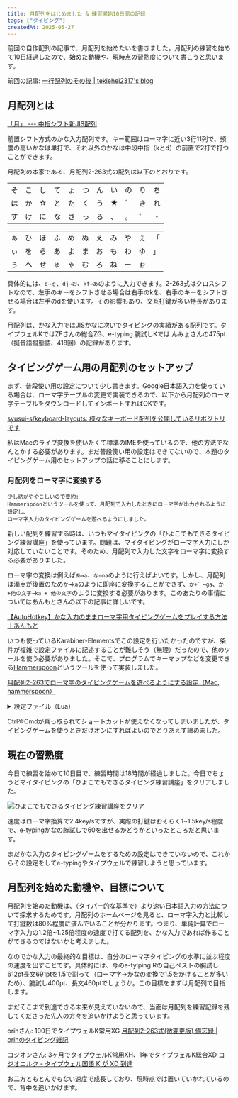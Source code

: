```yaml
---
title: 月配列をはじめました & 練習開始10日間の記録
tags: ["タイピング"]
createdAt: 2025-05-27
---
```


前回の自作配列の記事で、月配列を始めたいを書きました。月配列の練習を始めて10日経過したので、始めた動機や、現時点の習熟度について書こうと思います。

前回の記事: [一行配列のその後 | tekiehei2317's blog](https://blog.tekihei2317.com/articles/c2217e305b148a)


## 月配列とは

[「月」 --- 中指シフト新JIS配列](https://jisx6004.client.jp/tsuki.html)

前置シフト方式のかな入力配列です。キー範囲はローマ字に近い3行11列で、頻度の高いかなは単打で、それ以外のかなは中段中指（kとd）の前置で2打で打つことができます。

月配列の本家である、月配列2-263式の配列は以下のとおりです。

|     |     |     |     |     |     |     |     |     |     |     |
| --- | --- | --- | --- | --- | --- | --- | --- | --- | --- | --- |
| そ  | こ  | し  | て  | ょ  | つ  | ん  | い  | の  | り  | ち  |
| は  | か  | ☆  | と  | た  | く  | う  | ★  | ゛  | き  | れ  |
| す  | け  | に  | な  | さ  | っ  | る  | 、  | 。  | ゜  | ・  |

|     |     |     |     |     |     |     |     |     |     |     |
| --- | --- | --- | --- | --- | --- | --- | --- | --- | --- | --- |
| ぁ  | ひ  | ほ  | ふ  | め  | ぬ  | え  | み  | や  | ぇ  | 「  |
| ぃ  | を  | ら  | あ  | よ  | ま  | お  | も  | わ  | ゆ  | 」  |
| ぅ  | へ  | せ  | ゅ  | ゃ  | む  | ろ  | ね  | ー  | ぉ  |     |

具体的には、`q→そ`、`dj→お`、`kf→あ`のように入力できます。2-263式はクロスシフトなので、左手のキーをシフトさせる場合は右手のkを、右手のキーをシフトさせる場合は左手のdを使います。その影響もあり、交互打鍵が多い特長があります。

月配列は、かな入力ではJISかなに次いでタイピングの実績がある配列です。タイプウェルKではZFさんの総合ZG、e-typing 腕試しKでは んみょさんの475pt（擬音語擬態語、418回）の記録があります。

## タイピングゲーム用の月配列のセットアップ

まず、普段使い用の設定について少し書きます。Google日本語入力を使っている場合は、ローマ字テーブルの変更で実装できるので、以下から月配列のローマ字テーブルをダウンロードしてインポートすればOKです。

[syusui-s/keyboard-layouts: 様々なキーボード配列を公開しているリポジトリです](https://github.com/syusui-s/keyboard-layouts?tab=readme-ov-file)

私はMacのライブ変換を使いたくて標準のIMEを使っているので、他の方法でなんとかする必要があります。まだ普段使い用の設定はできてないので、本題のタイピングゲーム用のセットアップの話に移ることにします。

### 月配列をローマ字に変換する

```
少し話がややこしいので要約:
Hammerspoonというツールを使って、月配列で入力したときにローマ字が出力されるように設定し、
ローマ字入力のタイピングゲームを遊べるようにしました。
```

新しい配列を練習する時は、いつもマイタイピングの「ひよこでもできるタイピング練習講座」を使っています。問題は、マイタイピングがローマ字入力にしか対応していないことです。そのため、月配列で入力した文字をローマ字に変換する必要がありました。

ローマ字の変換は例えば`あ→a`、`な→na`のように行えばよいです。しかし、月配列は濁点が後置のため`か→ka`のように即座に変換することができず、`か+゛→ga`、`か+他の文字→ka + 他の文字`のように変換する必要があります。このあたりの事情についてはあんもとさんの以下の記事に詳しいです。

[【AutoHotkey】かな入力のままローマ字用タイピングゲームをプレイする方法｜あんもと](https://note.com/kameo53/n/ne4a6db88489a)

いつも使っているKarabiner-Elementsでこの設定を行いたかったのですが、条件が複雑で設定ファイルに記述することが難しそう（無理）だったので、他のツールを使う必要がありました。そこで、プログラムでキーマップなどを変更できる[Hammerspoon](https://www.hammerspoon.org/)というツールを使って実装しました。

[月配列2-263でローマ字のタイピングゲームを遊べるようにする設定（Mac, hammerspoon）](https://gist.github.com/tekihei2317/cc4dc6967e52bb9cf4919e5747e6b356)

<details>
<summary>
設定ファイル（Lua）
</summary>

```lua
local keymap = {
  q = { default = "so", shift = "la", side = "left" },
  w = { default = "ko", shift = "hi", side = "left" },
  e = { default = "si", shift = "ho", side = "left" },
  r = { default = "te", shift = "hu", side = "left" },
  t = { default = "lyo", shift = "me", side = "left" },

  a = { default = "ha", shift = "li", side = "left" },
  s = { default = "ka", shift = "wo", side = "left" },
  d = { default = "", shift = "ra", side = "left" },
  f = { default = "to", shift = "a", side = "left" },
  g = { default = "ta", shift = "yo", side = "left" },

  z = { default = "su", shift = "lu", side = "left" },
  x = { default = "ke", shift = "he", side = "left" },
  c = { default = "ni", shift = "se", side = "left" },
  v = { default = "na", shift = "lyu", side = "left" },
  b = { default = "sa", shift = "lya", side = "left" },

  y = { default = "tu", shift = "nu", side = "right" },
  u = { default = "nn", shift = "e", side = "right" },
  i = { default = "i", shift = "mi", side = "right" },
  o = { default = "no", shift = "ya", side = "right" },
  p = { default = "ri", shift = "le", side = "right" },
  ['['] = { default = "ti", shift = "[", side = "right" },

  h = { default = "ku", shift = "ma", side = "right" },
  j = { default = "u", shift = "o", side = "right" },
  k = { default = "", shift = "mo", side = "right" },
  l = { default = "_dakuten", shift = "wa", side = "right" },
  [';'] = { default = "ki", shift = "yu", side = "right" },
  ['\''] = { default = "re", shift = "]", side = "right" },

  n = { default = "ltu", shift = "mu", side = "right" },
  m = { default = "ru", shift = "ro", side = "right" },
  [','] = { default = ",", shift = "ne", side = "right" },
  ['.'] = { default = ".", shift = "-", side = "right" },
  ['/'] = { default = "_handakuten", shift = "lo", side = "right" }
}

local voicableKanaMap = {
  ka = { type = "voicedOnly", voiced = "ga" },
  ki = { type = "voicedOnly", voiced = "gi" },
  ku = { type = "voicedOnly", voiced = "gu" },
  ke = { type = "voicedOnly", voiced = "ge" },
  ko = { type = "voicedOnly", voiced = "go" },
  sa = { type = "voicedOnly", voiced = "za" },
  si = { type = "voicedOnly", voiced = "zi" },
  su = { type = "voicedOnly", voiced = "zu" },
  se = { type = "voicedOnly", voiced = "ze" },
  so = { type = "voicedOnly", voiced = "zo" },
  ta = { type = "voicedOnly", voiced = "da" },
  ti = { type = "voicedOnly", voiced = "di" },
  tu = { type = "voicedOnly", voiced = "du" },
  te = { type = "voicedOnly", voiced = "de" },
  to = { type = "voicedOnly", voiced = "do" },
  ha = { type = "voicedAndSemi", voiced = "ba", semiVoiced = "pa" },
  hi = { type = "voicedAndSemi", voiced = "bi", semiVoiced = "pi" },
  hu = { type = "voicedAndSemi", voiced = "bu", semiVoiced = "pu" },
  he = { type = "voicedAndSemi", voiced = "be", semiVoiced = "pe" },
  ho = { type = "voicedAndSemi", voiced = "bo", semiVoiced = "po" }
}

local function convertToOutput(key, shiftState)
  local entry = keymap[key]
  assert(entry, "未定義のキーです: " .. key)

  if shiftState == "none" then
    return entry.default
  elseif shiftState ~= entry.side then
    return entry.shift
  else
    return entry.default
  end
end

local function processKeyInput(key, shiftState, buffer)
  local kana = convertToOutput(key, shiftState)

  if buffer == "" then
    if voicableKanaMap[kana] then
      return { outputs = {}, buffer = kana }
    elseif kana:sub(1, 1) == "_" then
      return { outputs = {}, buffer = "" }
    else
      return { outputs = { kana }, buffer = "" }
    end
  end

  if kana == "_dakuten" or kana == "_handakuten" then
    local entry = voicableKanaMap[buffer]
    assert(entry, "濁音化できないキーがバッファに入っています: " .. buffer)

    if kana == "_dakuten" then
      return { outputs = { entry.voiced }, buffer = "" }
    elseif entry.type == "voicedAndSemi" then
      return { outputs = { entry.semiVoiced }, buffer = "" }
    else
      return { outputs = {}, buffer = buffer }
    end
  end

  if voicableKanaMap[kana] then
    return { outputs = { buffer }, buffer = kana }
  else
    return { outputs = { buffer, kana }, buffer = "" }
  end
  return { outputs = { kana }, buffer = "" }
end

-- 無限ループ防止用
local suppressCount = 0
local shiftState = "none"
local buffer = ""

local handler = hs.eventtap.new({hs.eventtap.event.types.keyDown}, function(event)
  if suppressCount > 0 then
    suppressCount = suppressCount - 1
    return false
  end

  local key = hs.keycodes.map[event:getKeyCode()]

  if keymap[key] then
    -- 範囲外のキーはそのまま通す
    return false
  end

  if shiftState == "none" and (key == "d" or key == "k") then
    if key == "d" then
      shiftState = "left"
    else
      shiftState = "right"
    end
    print("shift: " .. shiftState)

    -- シフトを押したときに、バッファを出力する
    if buffer ~= "" then
      print("output buffer when shift pressed: " .. buffer)
      suppressCount = suppressCount + #buffer
      hs.eventtap.keyStrokes(buffer)
      buffer = ""
    end
    return true
  end

  local result = processKeyInput(key, shiftState, buffer)
  buffer = result.buffer
  shiftState = "none"

  print("buffer: " .. buffer)

  for _, output in ipairs(result.outputs) do
    print("output: " .. output)
    suppressCount = suppressCount + #output
    hs.eventtap.keyStrokes(output)
  end

  return true
end)

-- Ctrlでバッファを出力する（行末用）
local ctrlHandler = hs.eventtap.new({hs.eventtap.event.types.flagsChanged}, function(event)
  local flags = event:getFlags()
  if flags.ctrl then
    suppressCount = suppressCount + #buffer
    hs.eventtap.keyStrokes(buffer)
    buffer = ""
  end

  return false
end)

local tsukiEnabled = false

hs.hotkey.bind({"cmd"}, "escape", function()
  tsukiEnabled = not tsukiEnabled

  if tsukiEnabled then
    handler:start()
    ctrlHandler:start()
  else
    handler:stop()
    ctrlHandler:stop()
  end

  local status = tsukiEnabled and "月配列 ON" or "月配列 OFF"
  hs.alert.show(status)
end)
```
</details>

CtrlやCmdが乗っ取られてショートカットが使えなくなってしまいましたが、タイピングゲームを使うときだけオンにすればよいのでとりあえず諦めました。

## 現在の習熟度

今日で練習を始めて10日目で、練習時間は18時間が経過しました。今日でちょうどマイタイピングの「ひよこでもできるタイピング練習講座」をクリアしました。

![ひよこでもできるタイピング練習講座をクリア](https://i.gyazo.com/83fb21c22895d0c1f47e39dbbbfdfd51.png)

速度はローマ字換算で2.4key/sですが、実際の打鍵はおそらく1~1.5key/s程度で、e-typingかなの腕試しで60を出せるかどうかといったところだと思います。

まだかな入力のタイピングゲームをするための設定はできていないので、これからその設定をしてe-typingやタイプウェルで練習しようと思っています。

## 月配列を始めた動機や、目標について

月配列を始めた動機は、（タイパー的な基準で）より速い日本語入力の方法について探求するためです。月配列のホームページを見ると、ローマ字入力と比較して打鍵数は80%程度に済んでいることが分かります。つまり、単純計算でローマ字入力の1.2倍~1.25倍程度の速度で打てる配列を、かな入力であれば作ることができるのではないかと考えました。

なのでかな入力の最終的な目標は、自分のローマ字タイピングの水準に並ぶ程度の速度を出すことです。具体的には、今のe-tyiping Rの自己ベストの腕試し612pt長文691ptを1.5で割って（ローマ字→かなの変換で1.5をかけることが多いため）、腕試し400pt、長文460ptでしょうか。この目標をまずは月配列で目指します。

まだそこまで到達できる未来が見えていないので、当面は月配列を練習記録を残してくださった先人の方々を追いかけようと思っています。

orihさん: 100日でタイプウェルK常用XG [月配列2-263式(微変更版) 備忘録 | orihのタイピング雑記](https://typinggg.fc2.net/blog-entry-23.html)

コジオンさん: 3ヶ月でタイプウェルK常用XH、1年でタイプウェルK総合XD [コジオニルク - タイプウェル国語 K が XD 到達](https://kojion.com/posts/754)

お二方ともとんでもない速度で成長しており、現時点では置いていかれているので、背中を追いかけます。
